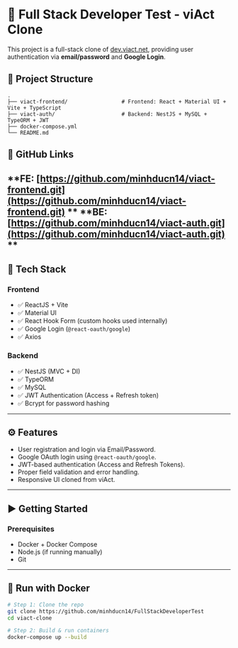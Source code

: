 # 🚀 Full Stack Developer Test - viAct Clone

This project is a full-stack clone of [dev.viact.net](https://dev.viact.net), providing user authentication via **email/password** and **Google Login**.

## 📁 Project Structure
    .
    ├── viact-frontend/                 # Frontend: React + Material UI + Vite + TypeScript 
    ├── viact-auth/                     # Backend: NestJS + MySQL + TypeORM + JWT 
    ├── docker-compose.yml
    └── README.md

## 📌 GitHub Links
**FE: [https://github.com/minhducn14/viact-frontend.git](https://github.com/minhducn14/viact-frontend.git)
**
**BE: [https://github.com/minhducn14/viact-auth.git](https://github.com/minhducn14/viact-auth.git)
**
---

## 🔧 Tech Stack

### Frontend
- ✅ ReactJS + Vite
- ✅ Material UI
- ✅ React Hook Form (custom hooks used internally)
- ✅ Google Login (`@react-oauth/google`)
- ✅ Axios

### Backend
- ✅ NestJS (MVC + DI)
- ✅ TypeORM
- ✅ MySQL
- ✅ JWT Authentication (Access + Refresh token)
- ✅ Bcrypt for password hashing

---

## ⚙️ Features

- User registration and login via Email/Password.
- Google OAuth login using `@react-oauth/google`.
- JWT-based authentication (Access and Refresh Tokens).
- Proper field validation and error handling.
- Responsive UI cloned from viAct.

---

## ▶️ Getting Started

### Prerequisites
- Docker + Docker Compose
- Node.js (if running manually)
- Git

---

## 🐳 Run with Docker

```bash
# Step 1: Clone the repo
git clone https://github.com/minhducn14/FullStackDeveloperTest
cd viact-clone

# Step 2: Build & run containers
docker-compose up --build
